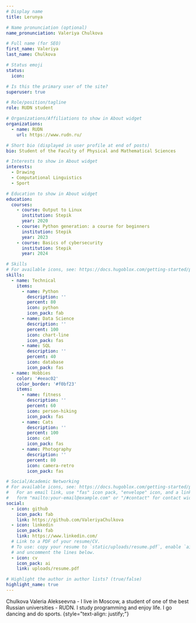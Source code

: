 ```yaml
---
# Display name
title: Lerunya

# Name pronunciation (optional)
name_pronunciation: Valeriya Chulkova

# Full name (for SEO)
first_name: Valeriya
last_name: Chulkova

# Status emoji
status:
  icon: 

# Is this the primary user of the site?
superuser: true

# Role/position/tagline
role: RUDN student

# Organizations/Affiliations to show in About widget
organizations:
  - name: RUDN
    url: https://www.rudn.ru/

# Short bio (displayed in user profile at end of posts)
bio: Student of the Faculty of Physical and Mathematical Sciences

# Interests to show in About widget
interests:
  - Drawing
  - Computational Linguistics
  - Sport

# Education to show in About widget
education:
  courses:
    - course: Output to Linux
      institution: Stepik
      year: 2020
    - course: Python generation: a course for beginners
      institution: Stepik
      year: 2023
    - course: Basics of cybersecurity
      institution: Stepik
      year: 2024

# Skills
# For available icons, see: https://docs.hugoblox.com/getting-started/page-builder/#icons
skills:
  - name: Technical
    items:
      - name: Python
        description: ''
        percent: 80
        icon: python
        icon_pack: fab
      - name: Data Science
        description: ''
        percent: 100
        icon: chart-line
        icon_pack: fas
      - name: SQL
        description: ''
        percent: 40
        icon: database
        icon_pack: fas
  - name: Hobbies
    color: '#eeac02'
    color_border: '#f0bf23'
    items:
      - name: fitness
        description: ''
        percent: 60
        icon: person-hiking
        icon_pack: fas
      - name: Cats
        description: ''
        percent: 100
        icon: cat
        icon_pack: fas
      - name: Photography
        description: ''
        percent: 80
        icon: camera-retro
        icon_pack: fas

# Social/Academic Networking
# For available icons, see: https://docs.hugoblox.com/getting-started/page-builder/#icons
#   For an email link, use "fas" icon pack, "envelope" icon, and a link in the
#   form "mailto:your-email@example.com" or "/#contact" for contact widget.
social:
  - icon: github
    icon_pack: fab
    link: https://github.com/ValeriyaChulkova
  - icon: linkedin
    icon_pack: fab
    link: https://www.linkedin.com/
  # Link to a PDF of your resume/CV.
  # To use: copy your resume to `static/uploads/resume.pdf`, enable `ai` icons in `params.yaml`,
  # and uncomment the lines below.
  - icon: cv
    icon_pack: ai
    link: uploads/resume.pdf

# Highlight the author in author lists? (true/false)
highlight_name: true
---
```



Chulkova Valeria Alekseevna - I live in Moscow, a student of one of the best Russian universities - RUDN. I study programming and enjoy life. I go dancing and do sports.
{style="text-align: justify;"}
